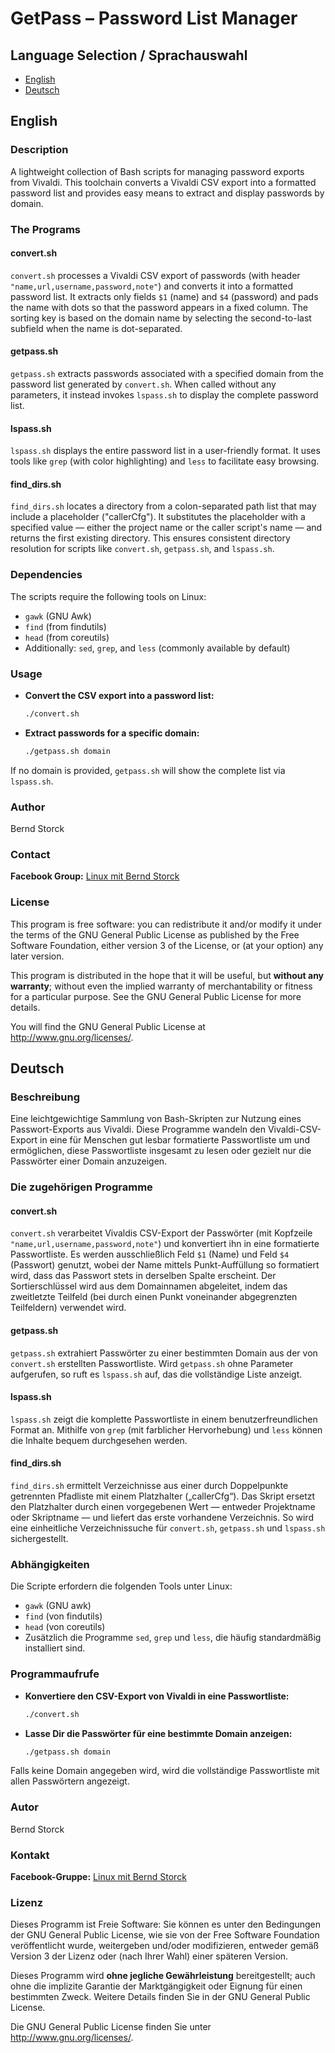 
# GetPass – Password List Manager

## Language Selection / Sprachauswahl
- [English](#english)
- [Deutsch](#deutsch)

## English
### Description
A lightweight collection of Bash scripts for managing password exports from Vivaldi. This toolchain converts a Vivaldi CSV export into a formatted password list and provides easy means to extract and display passwords by domain.


### The Programs

#### convert.sh
`convert.sh` processes a Vivaldi CSV export of passwords (with header `"name,url,username,password,note"`) and converts it into a formatted password list. It extracts only fields `$1` (name) and `$4` (password) and pads the name with dots so that the password appears in a fixed column. The sorting key is based on the domain name by selecting the second-to-last subfield when the name is dot-separated.

#### getpass.sh
`getpass.sh` extracts passwords associated with a specified domain from the password list generated by `convert.sh`. When called without any parameters, it instead invokes `lspass.sh` to display the complete password list.

#### lspass.sh
`lspass.sh` displays the entire password list in a user-friendly format. It uses tools like `grep` (with color highlighting) and `less` to facilitate easy browsing.

#### find_dirs.sh
`find_dirs.sh` locates a directory from a colon-separated path list that may include a placeholder ("callerCfg"). It substitutes the placeholder with a specified value — either the project name or the caller script's name — and returns the first existing directory. This ensures consistent directory resolution for scripts like `convert.sh`, `getpass.sh`, and `lspass.sh`.

### Dependencies

The scripts require the following tools on Linux:
- `gawk` (GNU Awk)
- `find` (from findutils)
- `head` (from coreutils)
- Additionally: `sed`, `grep`, and `less` (commonly available by default)

### Usage

- **Convert the CSV export into a password list:**
  ```bash
  ./convert.sh
  ```

- **Extract passwords for a specific domain:**
  ```bash
  ./getpass.sh domain
  ```

If no domain is provided, `getpass.sh` will show the complete list via `lspass.sh`.

### Author
Bernd Storck

### Contact
**Facebook Group:** [Linux mit Bernd Storck](https://www.facebook.com/groups/164934964047448)

### License
This program is free software: you can redistribute it and/or modify it under the terms of the GNU General Public License as published by the Free Software Foundation, either version 3 of the License, or (at your option) any later version.

This program is distributed in the hope that it will be useful, but **without any warranty**; without even the implied warranty of merchantability or fitness for a particular purpose. See the GNU General Public License for more details.

You will find the GNU General Public License at <http://www.gnu.org/licenses/>.


## Deutsch

### Beschreibung
Eine leichtgewichtige Sammlung von Bash-Skripten zur Nutzung eines Passwort-Exports aus Vivaldi. Diese Programme wandeln den Vivaldi-CSV-Export in eine für Menschen gut lesbar formatierte Passwortliste um und ermöglichen, diese Passwortliste insgesamt zu lesen oder gezielt nur die Passwörter einer Domain anzuzeigen.

### Die zugehörigen Programme

#### convert.sh
`convert.sh` verarbeitet Vivaldis CSV-Export der Passwörter (mit Kopfzeile `"name,url,username,password,note"`) und konvertiert ihn in eine formatierte Passwortliste. Es werden ausschließlich Feld `$1` (Name) und Feld `$4` (Passwort) genutzt, wobei der Name mittels Punkt-Auffüllung so formatiert wird, dass das Passwort stets in derselben Spalte erscheint. Der Sortierschlüssel wird aus dem Domainnamen abgeleitet, indem das zweitletzte Teilfeld (bei durch einen Punkt voneinander abgegrenzten Teilfeldern) verwendet wird.

#### getpass.sh
`getpass.sh` extrahiert Passwörter zu einer bestimmten Domain aus der von `convert.sh` erstellten Passwortliste. Wird `getpass.sh` ohne Parameter aufgerufen, so ruft es `lspass.sh` auf, das die vollständige Liste anzeigt.

#### lspass.sh
`lspass.sh` zeigt die komplette Passwortliste in einem benutzerfreundlichen Format an. Mithilfe von `grep` (mit farblicher Hervorhebung) und `less` können die Inhalte bequem durchgesehen werden.

#### find_dirs.sh 
`find_dirs.sh` ermittelt Verzeichnisse aus einer durch Doppelpunkte getrennten Pfadliste mit einem Platzhalter („callerCfg“). Das Skript ersetzt den Platzhalter durch einen vorgegebenen Wert — entweder Projektname oder Skriptname — und liefert das erste vorhandene Verzeichnis. So wird eine einheitliche Verzeichnissuche für `convert.sh`, `getpass.sh` und `lspass.sh` sichergestellt.

### Abhängigkeiten

Die Scripte erfordern die folgenden Tools unter Linux:
- `gawk` (GNU awk)
- `find` (von findutils)
- `head` (von coreutils)
- Zusätzlich die Programme `sed`, `grep` und `less`, die häufig standardmäßig installiert sind.

### Programmaufrufe

- **Konvertiere den CSV-Export von Vivaldi in eine Passwortliste:**
  ```bash
  ./convert.sh
  ```

- **Lasse Dir die Passwörter für eine bestimmte Domain anzeigen:**
  ```bash
  ./getpass.sh domain
  ```

Falls keine Domain angegeben wird, wird die vollständige Passwortliste mit allen Passwörtern angezeigt.

### Autor
Bernd Storck

### Kontakt
**Facebook-Gruppe:** [Linux mit Bernd Storck](https://www.facebook.com/groups/164934964047448)

### Lizenz
Dieses Programm ist Freie Software: Sie können es unter den Bedingungen der GNU General Public License, wie sie von der Free Software Foundation veröffentlicht wurde, weitergeben und/oder modifizieren, entweder gemäß Version 3 der Lizenz oder (nach Ihrer Wahl) einer späteren Version.

Dieses Programm wird **ohne jegliche Gewährleistung** bereitgestellt; auch ohne die implizite Garantie der Marktgängigkeit oder Eignung für einen bestimmten Zweck. Weitere Details finden Sie in der GNU General Public License.

Die GNU General Public License finden Sie unter <http://www.gnu.org/licenses/>.
